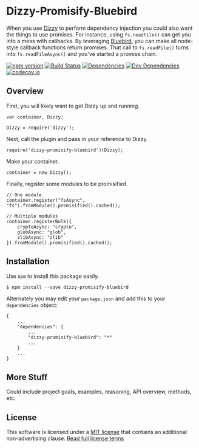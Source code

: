 Dizzy-Promisify-Bluebird
========================

When you use [Dizzy] to perform dependency injection you could also want the things to use promises.  For instance, using `fs.readFile()` can get you into a mess with callbacks.  By leveraging [Bluebird], you can make all node-style callback functions return promises.  That call to `fs.readFile()` turns into `fs.readFileAsync()` and you've started a promise chain.

[![npm version][npm-badge]][npm-link]
[![Build Status][travis-badge]][travis-link]
[![Dependencies][dependencies-badge]][dependencies-link]
[![Dev Dependencies][devdependencies-badge]][devdependencies-link]
[![codecov.io][codecov-badge]][codecov-link]


Overview
--------

First, you will likely want to get Dizzy up and running.

    var container, Dizzy;

    Dizzy = require('dizzy');

Next, call the plugin and pass in your reference to Dizzy.

    require('dizzy-promisify-bluebird')(Dizzy);

Make your container.

    container = new Dizzy();

Finally, register some modules to be promisified.

    // One module
    container.register("fsAsync", "fs").fromModule().promisified().cached();

    // Multiple modules
    container.registerBulk({
        cryptoAsync: "crypto",
        globAsync: "glob",
        zlibAsync: "zlib"
    }).fromModule().promisified().cached();


Installation
------------

Use `npm` to install this package easily.

    $ npm install --save dizzy-promisify-bluebird

Alternately you may edit your `package.json` and add this to your `dependencies` object:

    {
        ...
        "dependencies": {
            ...
            "dizzy-promisify-bluebird": "*"
            ...
        }
        ...
    }


More Stuff
----------

Could include project goals, examples, reasoning, API overview, methods, etc.


License
-------

This software is licensed under a [MIT license][LICENSE] that contains an additional non-advertising clause.  [Read full license terms][LICENSE]


[Bluebird]: http://bluebirdjs.com/
[codecov-badge]: https://codecov.io/github/tests-always-included/dizzy-promisify-bluebird/coverage.svg?branch=master
[codecov-link]: https://codecov.io/github/tests-always-included/dizzy-promisify-bluebird?branch=master
[dependencies-badge]: https://david-dm.org/tests-always-included/dizzy-promisify-bluebird.png
[dependencies-link]: https://david-dm.org/tests-always-included/dizzy-promisify-bluebird
[devdependencies-badge]: https://david-dm.org/tests-always-included/dizzy-promisify-bluebird/dev-status.png
[devdependencies-link]: https://david-dm.org/tests-always-included/dizzy-promisify-bluebird#info=devDependencies
[Dizzy]: https://github.com/tests-always-included/dizzy
[LICENSE]: LICENSE.md
[npm-badge]: https://badge.fury.io/js/dizzy-promisify-bluebird.svg
[npm-link]: https://npmjs.org/package/dizzy-promisify-bluebird
[travis-badge]: https://secure.travis-ci.org/tests-always-included/dizzy-promisify-bluebird.png
[travis-link]: http://travis-ci.org/tests-always-included/dizzy-promisify-bluebird

